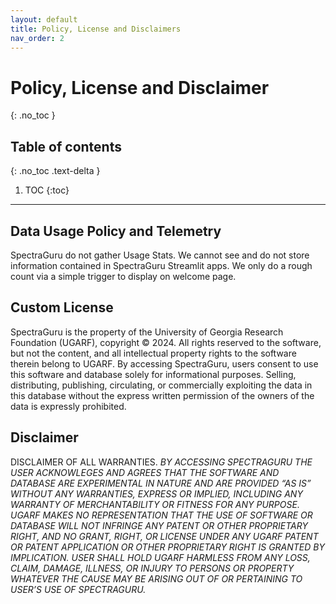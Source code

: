 ```yaml
---
layout: default
title: Policy, License and Disclaimers
nav_order: 2
---
```


# Policy, License and Disclaimer
{: .no_toc }

## Table of contents
{: .no_toc .text-delta }

1. TOC
{:toc}

---

## Data Usage Policy and Telemetry

SpectraGuru do not gather Usage Stats. We cannot see and do not store information contained in SpectraGuru Streamlit apps. We only do a rough count via a simple trigger to display on welcome page.

## Custom License

SpectraGuru is the property of the University of Georgia Research Foundation (UGARF), copyright © 2024. All rights reserved to the software, but not the content, and all intellectual property rights to the software therein belong to UGARF. By accessing SpectraGuru, users consent to use this software and database solely for informational purposes. Selling, distributing, publishing, circulating, or commercially exploiting the data in this database without the express written permission of the owners of the data is expressly prohibited.

## Disclaimer

DISCLAIMER OF ALL WARRANTIES.  *BY ACCESSING SPECTRAGURU THE USER ACKNOWLEGES AND AGREES THAT THE SOFTWARE AND DATABASE ARE EXPERIMENTAL IN NATURE AND ARE PROVIDED “AS IS” WITHOUT ANY WARRANTIES, EXPRESS OR IMPLIED, INCLUDING ANY WARRANTY OF MERCHANTABILITY OR FITNESS FOR ANY PURPOSE.  UGARF MAKES NO REPRESENTATION THAT THE USE OF SOFTWARE OR DATABASE WILL NOT INFRINGE ANY PATENT OR OTHER PROPRIETARY RIGHT, AND NO GRANT, RIGHT, OR LICENSE UNDER ANY UGARF PATENT OR PATENT APPLICATION OR OTHER PROPRIETARY RIGHT IS GRANTED BY IMPLICATION.  USER SHALL HOLD UGARF HARMLESS FROM ANY LOSS, CLAIM, DAMAGE, ILLNESS, OR INJURY TO PERSONS OR PROPERTY WHATEVER THE CAUSE MAY BE ARISING OUT OF OR PERTAINING TO USER’S USE OF SPECTRAGURU.*